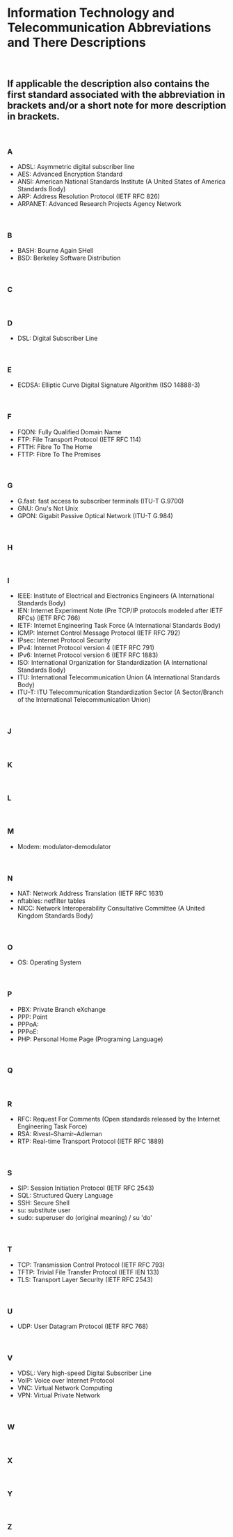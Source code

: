# Information Technology and Telecommunication Abbreviations and There Descriptions

<br>

## If applicable the description also contains the first standard associated with the abbreviation in brackets and/or a short note for more description in brackets.

<br>

### A
- ADSL: Asymmetric digital subscriber line
- AES: Advanced Encryption Standard
- ANSI: American National Standards Institute (A United States of America Standards Body)
- ARP: Address Resolution Protocol (IETF RFC 826)
- ARPANET: Advanced Research Projects Agency Network

<br>

### B
- BASH: Bourne Again SHell
- BSD: Berkeley Software Distribution

<br>

### C

<br>

### D
- DSL: Digital Subscriber Line

<br>

### E
- ECDSA: Elliptic Curve Digital Signature Algorithm (ISO 14888-3)

<br>

### F
- FQDN: Fully Qualified Domain Name
- FTP: File Transport Protocol (IETF RFC 114)
- FTTH: Fibre To The Home
- FTTP: Fibre To The Premises

<br>

### G
- G.fast: fast access to subscriber terminals (ITU-T G.9700)
- GNU: Gnu's Not Unix
- GPON: Gigabit Passive Optical Network (ITU-T G.984) 

<br>

### H

<br>

### I
- IEEE: Institute of Electrical and Electronics Engineers (A International Standards Body)
- IEN: Internet Experiment Note (Pre TCP/IP protocols modeled after IETF RFCs) (IETF RFC 766)
- IETF: Internet Engineering Task Force (A International Standards Body)
- ICMP: Internet Control Message Protocol (IETF RFC 792)
- IPsec: Internet Protocol Security
- IPv4: Internet Protocol version 4 (IETF RFC 791)
- IPv6: Internet Protocol version 6 (IETF RFC 1883)
- ISO: International Organization for Standardization (A International Standards Body)
- ITU: International Telecommunication Union (A International Standards Body)
- ITU-T: ITU Telecommunication Standardization Sector (A Sector/Branch of the International Telecommunication Union)

<br>

### J

<br>

### K

<br>

### L

<br>

### M
- Modem: modulator-demodulator

<br>

### N
- NAT: Network Address Translation (IETF RFC 1631)
- nftables: netfilter tables
- NICC: Network Interoperability Consultative Committee (A United Kingdom Standards Body)

<br>

### O
- OS: Operating System

<br>

### P
- PBX: Private Branch eXchange
- PPP: Point
- PPPoA:
- PPPoE:
- PHP: Personal Home Page (Programing Language)

<br>

### Q

<br>

### R
- RFC: Request For Comments (Open standards released by the Internet Engineering Task Force)
- RSA: Rivest–Shamir–Adleman
- RTP: Real-time Transport Protocol (IETF RFC 1889)

<br>

### S
- SIP: Session Initiation Protocol (IETF RFC 2543)
- SQL: Structured Query Language
- SSH: Secure Shell
- su: substitute user
- sudo: superuser do (original meaning) / su 'do'

<br>

### T
- TCP: Transmission Control Protocol (IETF RFC 793)
- TFTP: Trivial File Transfer Protocol (IETF IEN 133)
- TLS: Transport Layer Security (IETF RFC 2543)

<br>

### U
- UDP: User Datagram Protocol (IETF RFC 768)

<br>

### V
- VDSL: Very high-speed Digital Subscriber Line
- VoIP: Voice over Internet Protocol
- VNC: Virtual Network Computing
- VPN: Virtual Private Network

<br>

### W

<br>

### X

<br>

### Y

<br>

### Z
